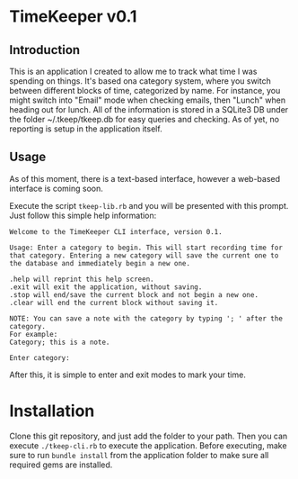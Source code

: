# TimeKeeper v0.1

## Introduction

This is an application I created to allow me to track what time I was spending on things. It's based ona category system, where you switch between different blocks of time, categorized by name. For instance, you might switch into "Email" mode when checking emails, then "Lunch" when heading out for lunch. All of the information is stored in a SQLite3 DB under the folder ~/.tkeep/tkeep.db for easy queries and checking. As of yet, no reporting is setup in the application itself.

## Usage

As of this moment, there is a text-based interface, however a web-based interface is coming soon.

Execute the script `tkeep-lib.rb` and you will be presented with this prompt. Just follow this simple
help information:

```
Welcome to the TimeKeeper CLI interface, version 0.1.

Usage: Enter a category to begin. This will start recording time for that category. Entering a new category will save the current one to the database and immediately begin a new one.

.help will reprint this help screen.
.exit will exit the application, without saving.
.stop will end/save the current block and not begin a new one.
.clear will end the current block without saving it.

NOTE: You can save a note with the category by typing '; ' after the category.
For example: 
Category; this is a note.

Enter category:
```

After this, it is simple to enter and exit modes to mark your time.

# Installation

Clone this git repository, and just add the folder to your path. Then you can execute `./tkeep-cli.rb`
to execute the application. Before executing, make sure to run `bundle install` from the application
folder to make sure all required gems are installed.
